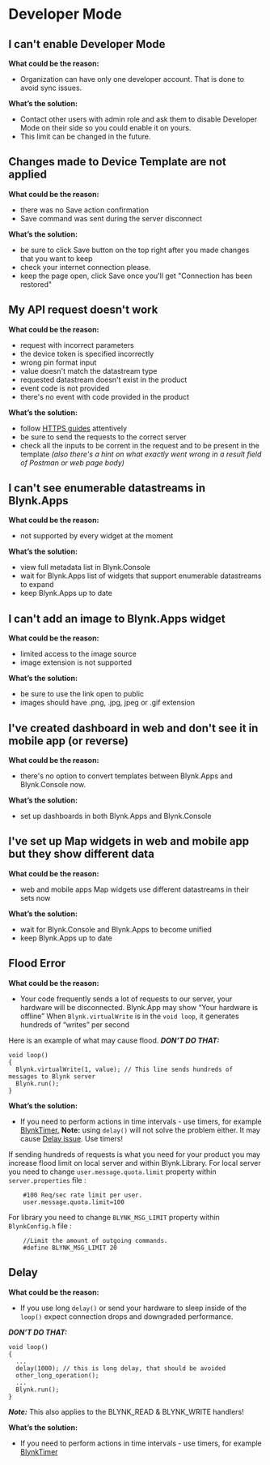 # Developer Mode

## I can't enable Developer Mode

**What could be the reason:**

* Organization can have only one developer account. That is done to avoid sync issues.

**What’s the solution:**

* Contact other users with admin role and ask them to disable Developer Mode on their side so you could enable it on yours.
* This limit can be changed in the future.

## Changes made to Device Template are not applied

**What could be the reason:**

* there was no Save action confirmation
* Save command was sent during the server disconnect

**What’s the solution:**

* be sure to click Save button on the top right after you made changes that you want to keep
* check your internet connection please.
* keep the page open, click Save once you'll get "Connection has been restored" 

## **My API request doesn't work**

**What could be the reason:**

* request with incorrect parameters  
* the device token is specified incorrectly  
* wrong pin format input  
* value doesn't match the datastream type  
* requested datastream doesn't exist in the product  
* event code is not provided  
* there's no event with code provided in the product

**What’s the solution:**

* follow [HTTPS guides](https://docs.blynk.io/en/blynk.cloud/update-datastream-value) attentively  
* be sure to send the requests to the correct server  
* check all the inputs to be corrent in the request and to be present in the template _\(also there's a hint on what exactly went wrong in a result field of Postman or web page body\)_

## I can't see enumerable datastreams in Blynk.Apps

**What could be the reason:**

* not supported by every widget at the moment

**What’s the solution:**

* view full metadata list in Blynk.Console
* wait for Blynk.Apps list of widgets that support enumerable datastreams to expand 
* keep Blynk.Apps up to date

## I can't add an image to Blynk.Apps widget

**What could be the reason:**

* limited access to the image source
* image extension is not supported

**What’s the solution:**

* be sure to use the link open to public
* images should have .png, .jpg, jpeg or .gif extension

## I've created dashboard in web and don't see it in mobile app \(or reverse\)

**What could be the reason:**

* there's no option to convert templates between Blynk.Apps and Blynk.Console now.

**What’s the solution:**

* set up dashboards in both Blynk.Apps and Blynk.Console

## I've set up Map widgets in web and mobile app but they show different data

**What could be the reason:**

* web and mobile apps Map widgets use different datastreams in their sets now

**What’s the solution:**

* wait for Blynk.Console and Blynk.Apps to become unified
* keep Blynk.Apps up to date

## Flood Error

**What could be the reason:**

* Your code frequently sends a lot of requests to our server, your hardware will be disconnected. Blynk.App may show “Your hardware is offline” When `Blynk.virtualWrite` is in the `void loop`, it generates hundreds of “writes” per second

Here is an example of what may cause flood. _**DON’T DO THAT:**_

```text
void loop()
{
  Blynk.virtualWrite(1, value); // This line sends hundreds of messages to Blynk server
  Blynk.run();
}
```

**What’s the solution:**

* If you need to perform actions in time intervals - use timers, for example [BlynkTimer.](../blynk.edgent/api/blynk-timer.md)  **Note:** using `delay()` will not solve the problem either. It may cause [Delay issue](https://docs.blynk.io/en/troubleshooting/developer-mode#delay). Use timers!

If sending hundreds of requests is what you need for your product you may increase flood limit on local server and within Blynk.Library. For local server you need to change `user.message.quota.limit` property within `server.properties` file :

```text
    #100 Req/sec rate limit per user.
    user.message.quota.limit=100
```

For library you need to change `BLYNK_MSG_LIMIT` property within `BlynkConfig.h` file :

```text
    //Limit the amount of outgoing commands.
    #define BLYNK_MSG_LIMIT 20
```

## Delay

**What could be the reason:**

* If you use long `delay()` or send your hardware to sleep inside of the `loop()` expect connection drops and downgraded performance.

_**DON’T DO THAT:**_

```text
void loop()
{
  ...
  delay(1000); // this is long delay, that should be avoided
  other_long_operation();
  ...
  Blynk.run();
}
```

_**Note:**_ This also applies to the BLYNK\_READ & BLYNK\_WRITE handlers!

**What’s the solution:**

* If you need to perform actions in time intervals - use timers, for example [BlynkTimer](../blynk.edgent/api/blynk-timer.md)

